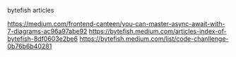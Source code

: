 bytefish articles

https://medium.com/frontend-canteen/you-can-master-async-await-with-7-diagrams-ac96a97abe92
https://bytefish.medium.com/articles-index-of-bytefish-8df0603e2be6
https://bytefish.medium.com/list/code-chanllenge-0b76b6b40281